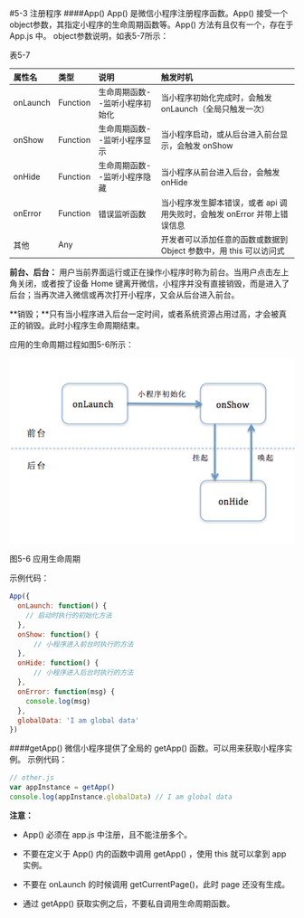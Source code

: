 #5-3 注册程序
####App() 
App() 是微信小程序注册程序函数。App() 接受一个object参数，其指定小程序的生命周期函数等。App() 方法有且仅有一个，存在于 App.js 中。
object参数说明，如表5-7所示：

表5-7

| 属性名 | 类型 | 说明 | 触发时机 |
| :--- | :--- | :--- | :--- |
| onLaunch | Function | 生命周期函数--监听小程序初始化 | 当小程序初始化完成时，会触发 onLaunch（全局只触发一次） |
| onShow | Function | 生命周期函数--监听小程序显示 | 当小程序启动，或从后台进入前台显示，会触发 onShow |
| onHide | Function | 生命周期函数--监听小程序隐藏 | 当小程序从前台进入后台，会触发 onHide |
| onError | Function | 错误监听函数 | 当小程序发生脚本错误，或者 api 调用失败时，会触发 onError 并带上错误信息 |
| 其他 | Any |  | 开发者可以添加任意的函数或数据到 Object 参数中，用 this 可以访问式 |

**前台、后台：** 用户当前界面运行或正在操作小程序时称为前台。当用户点击左上角关闭，或者按了设备 Home 键离开微信，小程序并没有直接销毁，而是进入了后台；当再次进入微信或再次打开小程序，又会从后台进入前台。

**销毁；**只有当小程序进入后台一定时间，或者系统资源占用过高，才会被真正的销毁。此时小程序生命周期结束。

应用的生命周期过程如图5-6所示：


![](/assets/图5-6应用生命周期.png)


图5-6 应用生命周期

示例代码：
```js
App({
  onLaunch: function() { 
    // 启动时执行的初始化方法
  },
  onShow: function() {
      // 小程序进入前台时执行的方法
  },
  onHide: function() {
      // 小程序进入后台时执行的方法
  },
  onError: function(msg) {
    console.log(msg)
  },
  globalData: 'I am global data'
})
```
####getApp()
微信小程序提供了全局的 getApp() 函数。可以用来获取小程序实例。
示例代码：
```js
// other.js
var appInstance = getApp()
console.log(appInstance.globalData) // I am global data
```

**注意：**

* App() 必须在 app.js 中注册，且不能注册多个。

* 不要在定义于 App() 内的函数中调用 getApp() ，使用 this 就可以拿到 app 实例。

* 不要在 onLaunch 的时候调用 getCurrentPage()，此时 page 还没有生成。

* 通过 getApp() 获取实例之后，不要私自调用生命周期函数。

